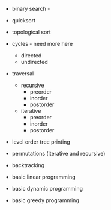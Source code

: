 - binary search -
- quicksort
- topological sort
- cycles - need more here
    - directed
    - undirected
- traversal
    - recursive
        - preorder
        - inorder
        - postorder
    - iterative
        - preorder
        - inorder
        - postorder
- level order tree printing

- permutations (iterative and recursive)
- backtracking
- basic linear programming
- basic dynamic programming
- basic greedy programming